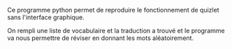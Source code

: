Ce programme python permet de reproduire le fonctionnement de quizlet sans l'interface graphique.

On rempli une liste de vocabulaire et la traduction a trouvé et le programme va nous permettre de réviser en donnant les mots aléatoirement.
